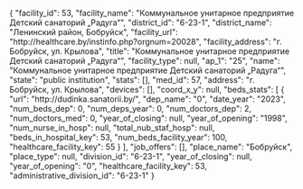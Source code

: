 {
    "facility_id": 53,
    "facility_name": "Коммунальное унитарное предприятие Детский санаторий „Радуга“",
    "district_id": "6-23-1",
    "district_name": "Ленинский район, Бобруйск",
    "facility_url": "http:\/\/healthcare.by\/instinfo.php?orgnum=20028",
    "facility_address": "г. Бобруйск, ул. Крылова",
    "title": "Коммунальное унитарное предприятие Детский санаторий „Радуга“",
    "facility_type": null,
    "ap_1": "25",
    "name": "Коммунальное унитарное предприятие Детский санаторий „Радуга“",
    "state": "public institution",
    "stats": [],
    "med_id": 57,
    "address": "г. Бобруйск, ул. Крылова",
    "devices": [],
    "coord_x_y": null,
    "beds_stats": [
        {
            "url": "http:\/\/dudinka.sanatorii.by\/",
            "dep_name": "0",
            "date_year": "2023",
            "num_beds_dep": 0,
            "num_deps_year": 0,
            "num_doctors_dep": 2,
            "num_doctors_med": 0,
            "year_of_closing": null,
            "year_of_opening": "1998",
            "num_nurse_in_hosp": null,
            "total_nub_staf_hosp": null,
            "beds_in_hospital_key": 53,
            "num_beds_facility_year": 100,
            "healthcare_facility_key": 55
        }
    ],
    "job_offers": [],
    "place_name": "Бобруйск",
    "place_type": null,
    "division_id": "6-23-1",
    "year_of_closing": null,
    "year_of_opening": "0",
    "healthcare_facility_key": 53,
    "administrative_division_id": "6-23-1"
}